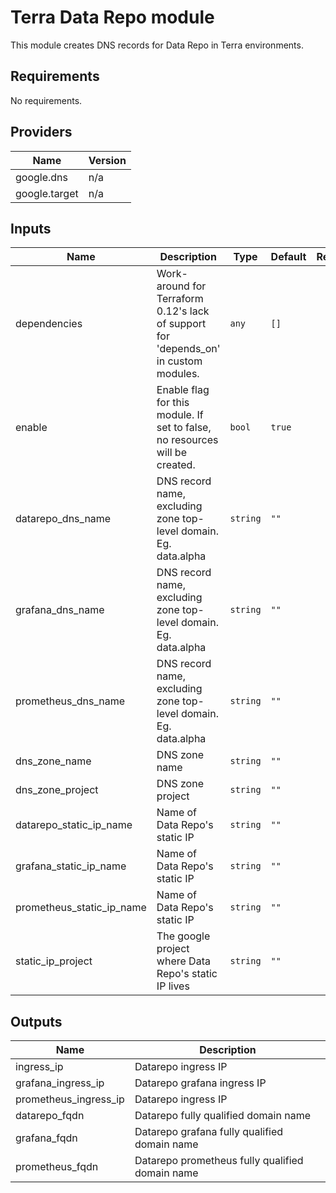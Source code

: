 # Terra Data Repo module

This module creates DNS records for Data Repo in Terra environments.

## Requirements

No requirements.

## Providers

| Name | Version |
|------|---------|
| google.dns | n/a |
| google.target | n/a |

## Inputs

| Name | Description | Type | Default | Required |
|------|-------------|------|---------|:--------:|
| dependencies | Work-around for Terraform 0.12's lack of support for 'depends\_on' in custom modules. | `any` | `[]` | no |
| enable | Enable flag for this module. If set to false, no resources will be created. | `bool` | `true` | no |
| datarepo\_dns\_name | DNS record name, excluding zone top-level domain. Eg. data.alpha | `string` | `""` | no |
| grafana\_dns\_name | DNS record name, excluding zone top-level domain. Eg. data.alpha | `string` | `""` | no |
| prometheus\_dns\_name | DNS record name, excluding zone top-level domain. Eg. data.alpha | `string` | `""` | no |
| dns\_zone\_name | DNS zone name | `string` | `""` | no |
| dns\_zone\_project | DNS zone project | `string` | `""` | no |
| datarepo\_static\_ip\_name | Name of Data Repo's static IP | `string` | `""` | no |
| grafana\_static\_ip\_name | Name of Data Repo's static IP | `string` | `""` | no |
| prometheus\_static\_ip\_name | Name of Data Repo's static IP | `string` | `""` | no |
| static\_ip\_project | The google project where Data Repo's static IP lives | `string` | `""` | no |

## Outputs

| Name | Description |
|------|-------------|
| ingress\_ip | Datarepo ingress IP |
| grafana\_ingress\_ip | Datarepo grafana ingress IP |
| prometheus\_ingress\_ip | Datarepo ingress IP |
| datarepo\_fqdn | Datarepo fully qualified domain name |
| grafana\_fqdn | Datarepo grafana fully qualified domain name |
| prometheus\_fqdn | Datarepo prometheus fully qualified domain name |

